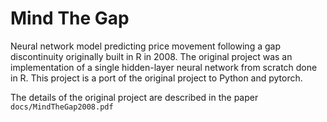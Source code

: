 # Mind The Gap
Neural network model predicting price movement following a gap discontinuity originally built in R in 2008.  The original project was an implementation of a single hidden-layer neural network from scratch done in R.  This project is a port of the original project to Python and pytorch.

The details of the original project are described in the paper `docs/MindTheGap2008.pdf`

